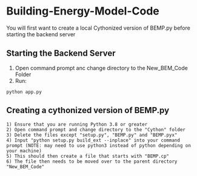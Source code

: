 # Building-Energy-Model-Code

You will first want to create a local Cythonized version of BEMP.py before starting the backend server

## Starting the Backend Server

1) Open command prompt anc change directory to the New_BEM_Code Folder
2) Run:
```
python app.py
```

## Creating a cythonized version of BEMP.py

    1) Ensure that you are running Python 3.8 or greater 
    2) Open command prompt and change directory to the "Cython" folder
    3) Delete the files except "setup.py", "BEMP.py" and "BEMP.pyx"
    4) Input "python setup.py build_ext --inplace" into your command prompt (NOTE: may need to use python3 instead of python depending on your machine)
    5) This should then create a file that starts with "BEMP.cp" 
    6) The file then needs to be moved over to the parent directory "New_BEM_Code"
    
